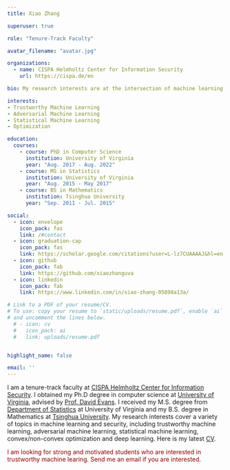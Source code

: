 ```yaml
---
title: Xiao Zhang

superuser: true

role: "Tenure-Track Faculty"

avatar_filename: "avatar.jpg"

organizations:
  - name: CISPA Helmholtz Center for Information Security
    url: https://cispa.de/en

bio: My research interests are at the intersection of machine learning and security, with a special focus on trustworthy machine leanring, statistical machine learning and optimization.

interests: 
- Trustworthy Machine Learning
- Adversarial Machine Learning
- Statistical Machine Learning
- Optimization

education:
  courses:
    - course: PhD in Computer Science
      institution: University of Virginia
      year: "Aug. 2017 - Aug. 2022"
    - course: MS in Statistics
      institution: University of Virginia
      year: "Aug. 2015 - May 2017"
    - course: BS in Mathematics
      institution: Tsinghua University
      year: "Sep. 2011 - Jul. 2015"

social:
  - icon: envelope
    icon_pack: fas
    link: /#contact
  - icon: graduation-cap
    icon_pack: fas
    link: https://scholar.google.com/citations?user=L-lz7CUAAAAJ&hl=en
  - icon: github
    icon_pack: fab
    link: https://github.com/xiaozhanguva
  - icon: linkedin
    icon_pack: fab
    link: https://www.linkedin.com/in/xiao-zhang-05898a13a/

# Link to a PDF of your resume/CV.
# To use: copy your resume to `static/uploads/resume.pdf`, enable `ai` icons in `params.toml`, 
# and uncomment the lines below.
  # - icon: cv
  #   icon_pack: ai
  #   link: uploads/resume.pdf


highlight_name: false

email: ''
---
```


I am a tenure-track faculty at [CISPA Helmholtz Center for Information Security](https://cispa.de/en). I obtained my Ph.D degree in computer science at [University of Virginia](http://www.virginia.edu/), advised by [Prof. David Evans](https://www.cs.virginia.edu/~evans/). I received my M.S. degree from [Department of Statistics](https://statistics.as.virginia.edu/) at University of Virginia and my B.S. degree in Mathematics at [Tsinghua University](https://www.tsinghua.edu.cn/). My research interests cover a variety of topics in machine learning and security, including trustworthy machine learning, adversarial machine learning, statistical machine learning, convex/non-convex optimization and deep learning. Here is my latest [CV](https://xiao-zhang.net/uploads/resume.pdf). 


<span style="color:darkred">
I am looking for strong and motivated students who are interested in trustworthy machine learing. Send me an email if you are interested.
</span>